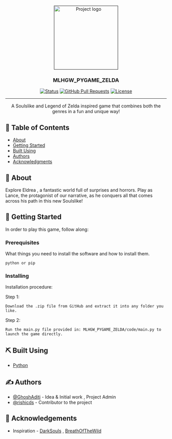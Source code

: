 <p align="center">
  <a href="" rel="noopener">
 <img width=200px height=200px src="https://i.imgur.com/UrU3pF4.png" alt="Project logo"></a>
</p>

<h3 align="center">MLHGW_PYGAME_ZELDA</h3>

<div align="center">

[![Status](https://img.shields.io/badge/status-active-success.svg)]()
[![GitHub Pull Requests](https://img.shields.io/github/issues-pr/kylelobo/The-Documentation-Compendium.svg)](https://github.com/kylelobo/The-Documentation-Compendium/pulls)
[![License](https://img.shields.io/badge/license-MIT-blue.svg)](/LICENSE)

</div>

---

<p align="center"> A Soulslike and Legend of Zelda inspired game that combines both the genres in a fun and unique way!
    <br> 
</p>

## 📝 Table of Contents

- [About](#about)
- [Getting Started](#getting_started)
- [Built Using](#built_using)
- [Authors](#authors)
- [Acknowledgments](#acknowledgement)

## 🧐 About <a name = "about"></a>

Explore Eldrea , a fantastic world full of surprises and horrors. Play as Lance, the protagonist of our narrative, as he conquers all that comes across his path in this new Soulslike!

## 🏁 Getting Started <a name = "getting_started"></a>

In order to play this game, follow along:

### Prerequisites

What things you need to install the software and how to install them.

```
python or pip 
```

### Installing

Installation procedure:

Step 1:

```
Download the .zip file from GitHub and extract it into any folder you like.
```

Step 2:

```
Run the main.py file provided in: MLHGW_PYGAME_ZELDA/code/main.py to launch the game directly.
```

## ⛏️ Built Using <a name = "built_using"></a>

- [Python](https://www.python.org/) 

## ✍️ Authors <a name = "authors"></a>

- [@GhoshAditi](https://github.com/GhoshAditi) - Idea & Initial work , Project Admin
- [@rishicds](https://github.com/rishicds) - Contributor to the project

## 🎉 Acknowledgements <a name = "acknowledgement"></a>

- Inspiration - [DarkSouls](https://en.bandainamcoent.eu/dark-souls/dark-souls) ,
                [BreathOfTheWild](https://zelda.nintendo.com/breath-of-the-wild/)

